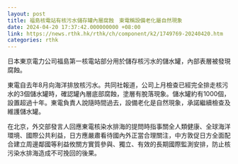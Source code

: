 ```yaml
---
layout: post
title: 福島核電站有核污水儲存罐內層腐蝕　東電稱設備老化屬自然現象
date: 2024-04-20 17:37:42.000000000 +08:00
link: https://news.rthk.hk/rthk/ch/component/k2/1749769-20240420.htm
categories: rthk
---
```


日本東京電力公司福島第一核電站部分用於儲存核污水的儲水罐，內部表層被發現腐蝕。

東電自去年8月向海洋排放核污水。共同社報道，公司上月檢查已經完全排走核污水的3個儲水罐時，確認罐內層底部腐蝕，塗層有脫落現象。儲水罐約有1000個，設置超過十年。東電負責人說隨時間過去，設備老化是自然現象，承諾繼續檢查及維護儲水罐。

在北京，外交部發言人回應東電核染水排海的提問時指事關全人類健康、全球海洋環境、國際公共利益，日方應嚴肅看待國內外正當合理關注，中方敦促日方全面配合建立周邊鄰國等利益攸關方實質參與、獨立、有效的長期國際監測安排，防止核污染水排海造成不可挽回的後果。
